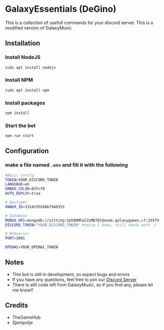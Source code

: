 
# GalaxyEssentials (DeGino)

This is a collection of usefull commands for your discord server. This is a modified version of GalaxyMusic

## Installation
<!-- use nodejs -->

### Install NodeJS
```bash
sudo apt install nodejs
```

### Install NPM
```bash
sudo apt install npm
```

### Install packages
```bash
npm install
```

### Start the bot
```bash
npm run start
```

## Configuration
### make a file named `.env` and fill it with the following
```bash
#Basic config
TOKEN=YOUR_DISCORD_TOKEN
LANGUAGE=en
EMBED_COLOR=03fcf8
AUTO_DEPLOY=true

# Devloper
OWNER_ID=331433556867940353

# Database
MONGO_URI=mongodb://sitting:Vp59OMhoCZxMD7Ql@node.galaxygames.cf:25574
DISCORD_TOKEN="YOUR_DISCORD_TOKEN" #twice I know, still needs work :)

# Webserver
PORT=3001

OPENAI=YOUR_OPENAI_TOKEN
```

## Notes
- This bot is still in development, so expect bugs and errors
- If you have any questions, feel free to join our [Discord Server](https://discord.gg/2qZ2Z9Z)
- There is still code left from GalaxyMusic, so if you find any, please let me know!!

## Credits
- TheGameHub
- Sjempotje